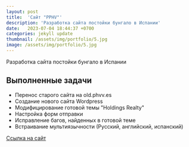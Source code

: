 ```yaml
---
layout: post
title:  'Сайт "PPHV"'
description: 'Разработка сайта постойки бунгало в Испании'
date:   2023-07-04 18:44:37 +0700
categories: jekyll update
thumbnail: /assets/img/portfolio/5.jpg
image: /assets/img/portfolio/5.jpg
---
```

Разработка сайта постойки бунгало в Испании

## Выполненные задачи
- Перенос старого сайта на old.phvv.es
- Создание нового сайта Wordpress
- Модифицирование готовой темы "Holdings Realty"
- Настройка форм отправки
- Исправление багов, найденных в готовой теме
- Встраивание мультиязычности (Русский, английский, испанский)

<a href="https://phvv.es/" target="_blank">Ссылка на сайт</a>